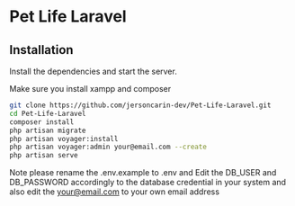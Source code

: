 # Pet Life Laravel
 
## Installation

Install the dependencies and start the server.

Make sure you install xampp and composer

```sh
git clone https://github.com/jersoncarin-dev/Pet-Life-Laravel.git
cd Pet-Life-Laravel
composer install
php artisan migrate
php artisan voyager:install
php artisan voyager:admin your@email.com --create
php artisan serve
```
Note please rename the .env.example to .env and Edit the DB_USER and DB_PASSWORD accordingly to the database credential in your system and also edit the your@email.com to your own email address
